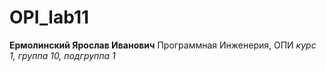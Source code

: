 # OPI_lab11
**Ермолинский Ярослав Иванович**
Программная Инженерия, ОПИ
_курс 1, группа 10, подгруппа 1_